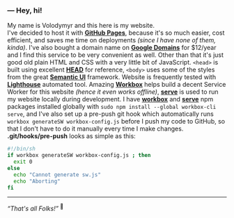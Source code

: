 ### — Hey, hi!
My name is Volodymyr and this here is my website.  
I've decided to host it with [**GitHub Pages**](https://pages.github.com/), because it's so much easier, cost efficient, and saves me time on deployments _(since I have none of them, kinda)_. I've also bought a domain name on [**Google Domains**](https://domains.google/) for $12/year and I find this service to be very convenient as well. Other than that it's just good old plain HTML and CSS with a very little bit of JavaScript. `<head>` is built using excellent [**HEAD**](https://github.com/joshbuchea/HEAD) for reference, `<body>` uses some of the styles from the great [**Semantic UI**](https://github.com/Semantic-Org/Semantic-UI) framework. Website is frequently tested with [**Lighthouse**](https://developers.google.com/web/tools/lighthouse/) automated tool. Amazing [**Workbox**](https://developers.google.com/web/tools/workbox/) helps build a decent Service Worker for this website _(hence it even works offline)_, [**serve**](https://zeit.co/blog/serve-7) is used to run my website locally during development. I have [**workbox**](https://github.com/GoogleChrome/workbox) and [**serve**](https://github.com/zeit/serve) npm packages installed globally with `sudo npm install --global workbox-cli serve`, and I've also set up a pre-push git hook which automatically runs `workbox generateSW workbox-config.js` before I push my code to GitHub, so that I don't have to do it manually every time I make changes. **.git/hooks/pre-push** looks as simple as this:

``` bash
#!/bin/sh
if workbox generateSW workbox-config.js ; then
  exit 0
else
  echo "Cannot generate sw.js"
  echo "Aborting"
fi
```

------

_“That's all Folks!”_ <sup>🐷</sup>
